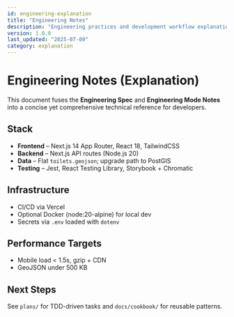 ```yaml
---
id: engineering-explanation
title: "Engineering Notes"
description: "Engineering practices and development workflow explanations for CityPee project"
version: 1.0.0
last_updated: "2025-07-09"
category: explanation
---
```


# Engineering Notes (Explanation)

This document fuses the **Engineering Spec** and **Engineering Mode Notes** into a concise yet comprehensive technical reference for developers.

## Stack

* **Frontend** – Next.js 14 App Router, React 18, TailwindCSS
* **Backend** – Next.js API routes (Node.js 20)
* **Data** – Flat `toilets.geojson`; upgrade path to PostGIS
* **Testing** – Jest, React Testing Library, Storybook + Chromatic

## Infrastructure

* CI/CD via Vercel
* Optional Docker (node:20-alpine) for local dev
* Secrets via `.env` loaded with `dotenv`

## Performance Targets

* Mobile load < 1.5s, gzip + CDN
* GeoJSON under 500 KB

## Next Steps

See `plans/` for TDD-driven tasks and `docs/cookbook/` for reusable patterns. 